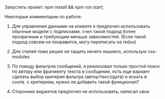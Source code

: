 Запустить проект: npm install && npm run start;

Некоторые комментарии по работе:

1. Для управления данными на клиенте я предпочел использовать обычные модели с подписками,
счел такой подход более прозрачным и требующим меньше зависимостей. (Если такой подход совсем не понравится, 
могу переписать на redux)

2. Для стилей тоже решил не тащить ничего лишнего, использую css-modules

3. По поводу фильтров сообщений, я реализовал только простой поиск по автору или фрагменту текста 
в сообщении, есть еще вариант сделать выбор критерия фильтра (автор/текст/дата) и искать в соотв. 
с критерием, нужно ли добавить такой функционал?

4. Сторонних виджетов предпочел не использовать, написал свои

